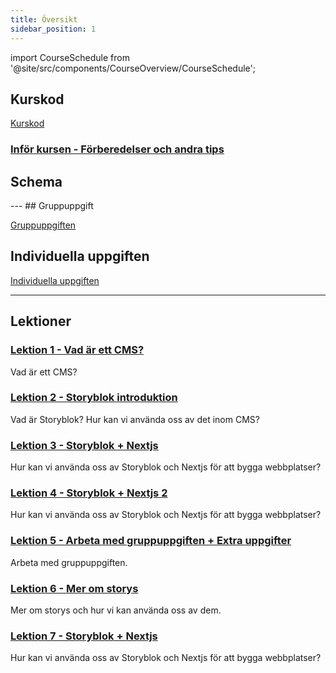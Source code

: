 ```yaml
---
title: Översikt
sidebar_position: 1
---
```


import CourseSchedule from '@site/src/components/CourseOverview/CourseSchedule';

## Kurskod
[Kurskod](https://github.com/Jonatan-Vahlberg-WAS/nackademin-WEBB24-cms-lessons)

### [Inför kursen - Förberedelser och andra tips](/docs/course/preperation)

## Schema
<CourseSchedule />
---
## Gruppuppgift

[Gruppuppgiften](/docs/course/group-task)

## Individuella uppgiften

[Individuella uppgiften](/docs/course/individual-task)

---

## Lektioner

### [Lektion 1 - Vad är ett CMS?](/docs/category/lektion-1)
Vad är ett CMS?

### [Lektion 2 - Storyblok introduktion](/docs/category/lektion-2)
Vad är Storyblok? Hur kan vi använda oss av det inom CMS?

### [Lektion 3 - Storyblok + Nextjs](/docs/category/lektion-3)
Hur kan vi använda oss av Storyblok och Nextjs för att bygga webbplatser?

### [Lektion 4 - Storyblok + Nextjs 2](/docs/category/lektion-4)
Hur kan vi använda oss av Storyblok och Nextjs för att bygga webbplatser?

### [Lektion 5 - Arbeta med gruppuppgiften + Extra uppgifter](/docs/category/lektion-5)
Arbeta med gruppuppgiften.

### [Lektion 6 - Mer om storys](/docs/category/lektion-6)
Mer om storys och hur vi kan använda oss av dem.

### [Lektion 7 - Storyblok + Nextjs](/docs/category/lektion-7)
Hur kan vi använda oss av Storyblok och Nextjs för att bygga webbplatser?